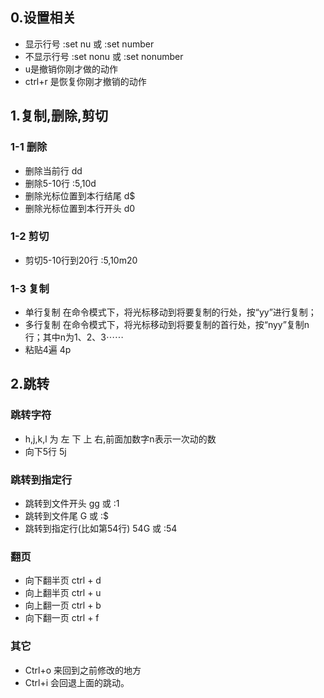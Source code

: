 ## 0.设置相关

  - 显示行号 :set nu 或 :set number
  - 不显示行号 :set nonu 或 :set nonumber
  - u是撤销你刚才做的动作
  - ctrl+r 是恢复你刚才撤销的动作


## 1.复制,删除,剪切

### 1-1 删除
 - 删除当前行 dd
 - 删除5-10行  :5,10d
 - 删除光标位置到本行结尾 d$
 - 删除光标位置到本行开头 d0
 
### 1-2 剪切
  - 剪切5-10行到20行 :5,10m20

### 1-3 复制
  - 单行复制 在命令模式下，将光标移动到将要复制的行处，按“yy”进行复制；
  - 多行复制 在命令模式下，将光标移动到将要复制的首行处，按“nyy”复制n行；其中n为1、2、3⋯⋯
  - 粘贴4遍  4p
  
  
## 2.跳转

### 跳转字符
  - h,j,k,l 为 左 下 上 右,前面加数字n表示一次动的数
  - 向下5行  5j

### 跳转到指定行
  - 跳转到文件开头  gg  或 :1
  - 跳转到文件尾  G  或 :$
  - 跳转到指定行(比如第54行)  54G 或 :54
  
### 翻页
  - 向下翻半页  ctrl + d
  - 向上翻半页  ctrl + u
  - 向上翻一页  ctrl + b
  - 向下翻一页  ctrl + f

### 其它 
  - Ctrl+o 来回到之前修改的地方
  - Ctrl+i 会回退上面的跳动。



